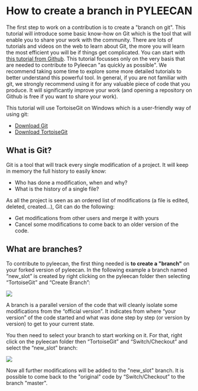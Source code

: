 How to create a branch in PYLEECAN
==================================

The first step to work on a contribution is to create a "branch on git".
This tutorial will introduce some basic know-how on Git which is the
tool that will enable you to share your work with the community. There
are lots of tutorials and videos on the web to learn about Git, the more
you will learn the most efficient you will be if things get complicated.
You can start with [this tutorial from Github](https://try.github.io/).
This tutorial focusses only on the very basis that are needed to
contribute to Pyleecan "as quickly as possible". We recommend taking
some time to explore some more detailed tutorials to better understand
this powerful tool. In general, if you are not familiar with git, we
strongly recommend using it for any valuable piece of code that you
produce. It will significantly improve your work (and opening a
repository on Github is free if you want to share your work).

This tutorial will use TortoiseGit on Windows which is a user-friendly
way of using git:

-   [Download Git](https://git-scm.com/downloads)
-   [Download TortoiseGit](https://tortoisegit.org/download/)

What is Git?
------------

Git is a tool that will track every single modification of a project. It
will keep in memory the full history to easily know:

-   Who has done a modification, when and why?
-   What is the history of a single file?

As all the project is seen as an ordered list of modifications (a file
is edited, deleted, created…), Git can do the following:

-   Get modifications from other users and merge it with yours
-   Cancel some modifications to come back to an older version of the
    code.

What are branches?
------------------

To contribute to pyleecan, the first thing needed is **to create a
"branch"** on your forked version of pyleecan. In the following example
a branch named “new_slot” is created by right clicking on the pyleecan
folder then selecting “TortoiseGit” and “Create Branch”:

![](_static/tuto_slot_branch_1.PNG)

A branch is a parallel version of the code that will cleanly isolate
some modifications from the “official version”. It indicates from where
“your version” of the code started and what was done step by step (or
version by version) to get to your current state.

You then need to select your branch to start working on it. For that,
right click on the pyleecan folder then “TortoiseGit” and
“Switch/Checkout” and select the “new_slot” branch:

![](_static/tuto_slot_branch_2.PNG)

Now all further modifications will be added to the "new_slot" branch.
It is possible to come back to the "original" code by “Switch/Checkout”
to the branch "master".
